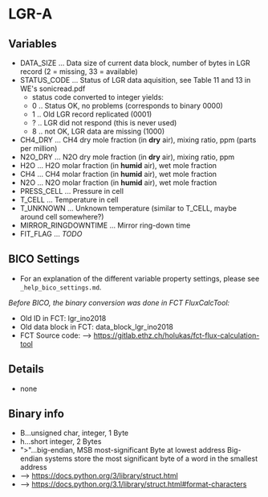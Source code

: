 # LGR-A

## Variables
- DATA_SIZE ... Data size of current data block, number of bytes in LGR record
  (2 = missing, 33 = available)
- STATUS_CODE ... Status of LGR data aquisition, see Table 11 and 13 in WE's sonicread.pdf
    - status code converted to integer yields:
    - 0 .. Status OK, no problems (corresponds to binary 0000)
    - 1 .. Old LGR record replicated (0001)
    - ? .. LGR did not respond (this is never used)
    - 8 .. not OK, LGR data are missing (1000)  
- CH4_DRY ... CH4 dry mole fraction (in **dry** air), mixing ratio, ppm (parts per million)
- N2O_DRY ... N2O dry mole fraction (in **dry** air), mixing ratio, ppm
- H2O ... H2O molar fraction (in **humid** air), wet mole fraction
- CH4 ... CH4 molar fraction (in **humid** air), wet mole fraction
- N2O ... N2O molar fraction (in **humid** air), wet mole fraction
- PRESS_CELL ... Pressure in cell
- T_CELL ... Temperature in cell
- T_UNKNOWN ... Unknown temperature (similar to T_CELL, maybe around cell somewhere?)
- MIRROR_RINGDOWNTIME ... Mirror ring-down time
- FIT_FLAG ... *TODO*

## BICO Settings
- For an explanation of the different variable property settings, please see ```_help_bico_settings.md```.

*Before BICO, the binary conversion was done in FCT FluxCalcTool:*
- Old ID in FCT: lgr_ino2018
- Old data block in FCT: data_block_lgr_ino2018
- FCT Source code: --> https://gitlab.ethz.ch/holukas/fct-flux-calculation-tool

## Details
- none

## Binary info
- B...unsigned char, integer, 1 Byte
- h...short integer, 2 Bytes
- ">"...big-endian, MSB most-significant Byte at lowest address
     Big-endian systems store the most significant byte of a word in the smallest address
- --> https://docs.python.org/3/library/struct.html
- --> https://docs.python.org/3.1/library/struct.html#format-characters

